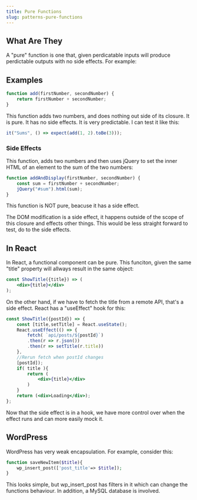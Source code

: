 ```yaml
---
title: Pure Functions
slug: patterns-pure-functions
---
```


## What Are They

A "pure" function is one that, given perdicatable inputs will produce perdictable outputs with no side effects. For example:

## Examples

```js
function add(firstNumber, secondNumber) {
	return firstNumber + secondNumber;
}
```

This function adds two numbers, and does nothing out side of its closure. It is pure. It has no side effects. It is very predictable. I can test it like this:

```js
it("Sums", () => expect(add(1, 2).toBe(3)));
```

### Side Effects

This function, adds two numbers and then uses jQuery to set the inner HTML of an element to the sum of the two numbers:

```js
function addAndDisplay(firstNumber, secondNumber) {
	const sum = firstNumber + secondNumber;
	jQuery("#sum").html(sum);
}
```

This function is NOT pure, beacuse it has a side effect.

The DOM modification is a side effect, it happens outside of the scope of this closure and effects other things. This would be less straight forward to test, do to the side effects.

## In React

In React, a functional component can be pure. This funciton, given the same "title" property will allways result in the same object:

```jsx
const ShowTitle({title}) => (
    <div>{title}</div>
);
```

On the other hand, if we have to fetch the title from a remote API, that's a side effect. React has a "useEffect" hook for this:

```jsx
const ShowTitle({postId}) => {
    const [title,setTitle] = React.useState();
    React.useEffect(() => {
        fetch( `api/posts/${postId}`)
        .then(r => r.json())
        .then(r => setTitle(r.title))
    },
    //Rerun fetch when postId changes
    [postId]);
    if( title ){
        return (
            <div>{title}</div>
        )
    }
    return (<div>Loading</div>);
};
```

Now that the side effect is in a hook, we have more control over when the effect runs and can more easily mock it.

## WordPress

WordPress has very weak encapsulation. For example, consider this:

```php
function saveNewItem($title){
    wp_insert_post(['post_title'=> $title]);
}
```

This looks simple, but wp_insert_post has filters in it which can change the functions behaviour. In addition, a MySQL database is involved.
